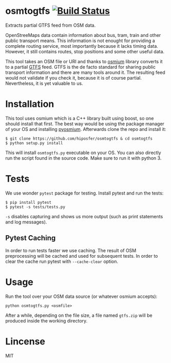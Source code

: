 # osmtogtfs [![Build Status](https://travis-ci.org/hiposfer/osmtogtfs.svg?branch=master)](https://travis-ci.org/hiposfer/osmtogtfs)
Extracts partial GTFS feed from OSM data.

OpenStreeMaps data contain information about bus, tram, train and other public transport means.
This information is not enought for providing a complete routing service, most importantly because
it lacks timing data. However, it still contains routes, stop positions and some other useful data.

This tool takes an OSM file or URI and thanks to [osmium](http://osmcode.org/) library converts it to a partial 
[GTFS](https://developers.google.com/transit/gtfs/reference/) feed. GTFS is the de facto standard 
for sharing public transport information and there are many tools around it. The resulting feed would
not validate if you check it, because it is of course partial. Nevertheless, it is yet valuable to us.

# Installation
This tool uses osmium which is a C++ library built using boost, so one should install that first.
The best way would be using the package manager of your OS and installing [pyosmium](https://github.com/osmcode/pyosmium).
Afterwards clone the repo and install it:

    $ git clone https://github.com/hiposfer/osmtogtfs & cd osmtogtfs
    $ python setup.py install


This will install `osmtogtfs.py` executable on your OS. You can also directly run the script found
in the source code. Make sure to run it with python 3.

# Tests
We use wonder `pytest` package for testing. Install pytest and run the tests:

    $ pip install pytest
    $ pytest -s tests/tests.py

`-s` disables capturing and shows us more output (such as print statements and log messages).

## Pytest Caching
In order to run tests faster we use caching. The result of OSM preprocessing will be cached and used
for subsequent tests. In order to clear the cache run pytest with `--cache-clear` option.

# Usage
Run the tool over your OSM data source (or whatever osmium accepts):

    python osmtogtfs.py <osmfile>

After a while, depending on the file size, a file named `gtfs.zip` will be produced inside the working directory.


# Lincense
MIT
